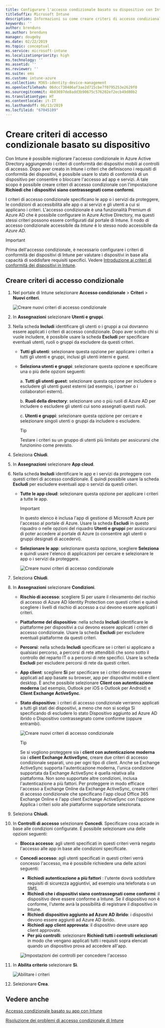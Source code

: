 ```yaml
---
title: Configurare l'accesso condizionale basato su dispositivo con Intune
titleSuffix: Microsoft Intune
description: Informazioni su come creare criteri di accesso condizionale basato su dispositivo usando i criteri di gestione delle app mobili e di conformità dei dispositivi di Microsoft Intune.
keywords: ''
author: brenduns
ms.author: brenduns
manager: dougeby
ms.date: 02/22/2019
ms.topic: conceptual
ms.service: microsoft-intune
ms.localizationpriority: high
ms.technology: ''
ms.assetid: ''
ms.reviewer: ''
ms.suite: ems
ms.custom: intune-azure
ms.collection: M365-identity-device-management
ms.openlocfilehash: 06dcc730406af3ae2d715cbe7f0795253e2629f0
ms.sourcegitcommit: 4b83697de8add3b90675c576202ef2ecb49d80b2
ms.translationtype: HT
ms.contentlocale: it-IT
ms.lasthandoff: 06/13/2019
ms.locfileid: "67045109"
---
```

# <a name="create-a-device-based-conditional-access-policy"></a>Creare criteri di accesso condizionale basato su dispositivo

Con Intune è possibile migliorare l'accesso condizionale in Azure Active Directory aggiungendo i criteri di conformità dei dispositivi mobili ai controlli di accesso. Dopo aver creato in Intune i criteri che definiscono i requisiti di conformità dei dispositivi, è possibile usare lo stato di conformità di un dispositivo per consentire o bloccare l'accesso ad app e servizi. A tale scopo è possibile creare criteri di accesso condizionale con l'impostazione **Richiedi che i dispositivi siano contrassegnati come conformi**.  

I criteri di accesso condizionale specificano le app o i servizi da proteggere, le condizioni di accessibilità alle app o ai servizi e gli utenti a cui si applicano i criteri. L'accesso condizionale è una funzionalità Premium di Azure AD che è possibile configurare in Azure Active Directory, ma questi stessi criteri possono essere configurati dal portale di Intune. Il nodo di accesso condizionale accessibile da *Intune* è lo stesso nodo accessibile da *Azure AD*.  

> [!IMPORTANT]
> Prima dell'accesso condizionale, è necessario configurare i criteri di conformità dei dispositivi di Intune per valutare i dispositivi in base alla capacità di soddisfare requisiti specifici. Vedere [Introduzione ai criteri di conformità dei dispositivi in Intune](device-compliance-get-started.md).

## <a name="create-conditional-access-policy"></a>Creare criteri di accesso condizionale

1.  Nel portale di Intune selezionare **Accesso condizionale** > **Criteri** > **Nuovi criteri**.
   
    ![Creare nuovi criteri di accesso condizionale](media/create-conditional-access-intune/create-ca.png)
 
2.  In **Assegnazioni** selezionare **Utenti e gruppi**. 
3.  Nella scheda **Includi** identificare gli utenti o i gruppi a cui dovranno essere applicati i criteri di accesso condizionale. Dopo aver scelto chi si vuole includere, è possibile usare la scheda **Escludi** per specificare eventuali utenti, ruoli o gruppi da escludere da questi criteri.  
    - **Tutti gli utenti**: selezionare questa opzione per applicare i criteri a tutti gli utenti e gruppi, inclusi gli utenti interni e guest.
  
    - **Seleziona utenti e gruppi**: selezionare questa opzione e specificare una o più delle opzioni seguenti:
  
      a. **Tutti gli utenti guest**: selezionare questa opzione per includere o escludere gli utenti guest esterni (ad esempio, i partner o i collaboratori esterni).
       
      b. **Ruoli della directory**: selezionare uno o più ruoli di Azure AD per includere o escludere gli utenti cui sono assegnati questi ruoli.
      
      c. **Utenti e gruppi**: selezionare questa opzione per cercare e selezionare singoli utenti o gruppi da includere o escludere.
     
       > [!TIP]  
       > Testare i criteri su un gruppo di utenti più limitato per assicurarsi che funzionino come previsto.
4.  Seleziona **Chiudi**.
5.  In **Assegnazioni** selezionare **App cloud**. 
6.  Nella scheda **Includi** identificare le app e i servizi da proteggere con questi criteri di accesso condizionale. È quindi possibile usare la scheda **Escludi** per escludere eventuali app o servizi da questi criteri.
    - **Tutte le app cloud**: selezionare questa opzione per applicare i criteri a tutte le app.
      > [!IMPORTANT]  
      > In questo elenco è inclusa l'app di gestione di Microsoft Azure per l'accesso al portale di Azure. Usare la scheda **Escludi** in questo riquadro o nelle opzioni del riquadro **Utenti e gruppi** per assicurarsi di poter accedere al portale di Azure (o consentire agli utenti o gruppi designati di accedervi). 

    - **Selezionare le app**: selezionare questa opzione, scegliere **Seleziona** e quindi usare l'elenco di applicazioni per cercare e selezionare le app o i servizi da proteggere.
    
      ![Creare nuovi criteri di accesso condizionale](media/create-conditional-access-intune/create-ca-select-apps.png)

7.  Seleziona **Chiudi**.
8.  In **Assegnazioni** selezionare **Condizioni**.
    - **Rischio di accesso**: scegliere Sì per usare il rilevamento del rischio di accesso di Azure AD Identity Protection con questi criteri e quindi scegliere i livelli di rischio di accesso a cui devono essere applicati i criteri.
    - **Piattaforme del dispositivo**: nella scheda **Includi** identificare le piattaforme per dispositivi a cui devono essere applicati i criteri di accesso condizionale. Usare la scheda **Escludi** per escludere eventuali piattaforme da questi criteri.
    - **Percorsi**: nella scheda **Includi** specificare se i criteri si applicano a qualsiasi percorso, a percorsi di rete attendibili che sono sotto il controllo del reparto IT o a percorsi di rete specifici. Usare la scheda **Escludi** per escludere percorsi di rete da questi criteri. 
    - **App client**: scegliere **Sì** per specificare se i criteri devono essere applicati ad app basate su browser, app per dispositivi mobili e client desktop. È anche possibile selezionare **Client con autenticazione moderna** (ad esempio, Outlook per iOS o Outlook per Android) e **Client Exchange ActiveSync**.
    - **Stato dispositivo**: i criteri di accesso condizionale verranno applicati a tutti gli stati dei dispositivi, a meno che non si scelga Sì specificando di escludere lo stato Dispositivo aggiunto ad Azure AD ibrido o Dispositivo contrassegnato come conforme (oppure entrambi).
    
      ![Creare nuovi criteri di accesso condizionale](media/create-conditional-access-intune/create-ca-device-platforms.png)

      > [!TIP]  
      > Se si vogliono proteggere sia i **client con autenticazione moderna** sia i **client Exchange ActiveSync**, creare due criteri di accesso condizionale separati, uno per ogni tipo di client. Anche se Exchange ActiveSync supporta l'autenticazione moderna, l'unica condizione supportata da Exchange ActiveSync è quella relativa alla piattaforma. Non sono supportate altre condizioni, inclusa l'autenticazione a più fattori. Per proteggere in modo efficace l'accesso a Exchange Online da Exchange ActiveSync, creare criteri di accesso condizionale che specificano l'app cloud Office 365 Exchange Online e l'app client Exchange ActiveSync con l'opzione Applica i criteri solo alle piattaforme supportate selezionata.

9.  Seleziona **Chiudi**.
10. In **Controlli di accesso** selezionare **Concedi**. Specificare cosa accade in base alle condizioni configurate.  È possibile selezionare una delle opzioni seguenti:
    - **Blocca accesso**: agli utenti specificati in questi criteri verrà negato l'accesso alle app in base alle condizioni specificate.
    - **Concedi accesso**: agli utenti specificati in questi criteri verrà concesso l'accesso, ma è possibile richiedere una delle azioni seguenti:
      - **Richiedi autenticazione a più fattori** : l'utente dovrà soddisfare requisiti di sicurezza aggiuntivi, ad esempio una telefonata o un SMS.
      - **Richiedi che i dispositivi siano contrassegnati come conformi**: il dispositivo deve essere conforme a Intune. Se il dispositivo non è conforme, l'utente avrà la possibilità di registrare il dispositivo in Intune. 
      - **Richiedi dispositivo aggiunto ad Azure AD ibrido**: i dispositivi devono essere aggiunti ad Azure AD ibrido.
      - **Richiedi app client approvata**: il dispositivo deve usare app client approvate. 
      - **Per più controlli**: selezionare **Richiedi tutti i controlli selezionati** in modo che vengano applicati tutti i requisiti sopra elencati quando un dispositivo prova ad accedere all'app.
    
      ![Impostazioni dei controlli per concedere l'accesso](media/create-conditional-access-intune/create-ca-grant-access-settings.png)
 
11. In **Abilita criterio** selezionare **Sì**.
     
     ![Abilitare i criteri](media/create-conditional-access-intune/enable-policy.png)

12. Selezionare **Crea**.

## <a name="see-also"></a>Vedere anche
[Accesso condizionale basato su app con Intune](app-based-conditional-access-intune.md)

[Risoluzione dei problemi di accesso condizionale di Intune](https://support.microsoft.com/help/4456106)
